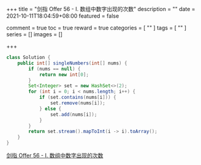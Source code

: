 +++
title = "剑指 Offer 56 - I. 数组中数字出现的次数"
description = ""
date = 2021-10-11T18:04:59+08:00
featured = false

comment = true
toc = true
reward = true
categories = [
  ""
]
tags = [
  ""
]
series = []
images = []

+++



```java
class Solution {
    public int[] singleNumbers(int[] nums) {
        if (nums == null) {
            return new int[0];
        }
        Set<Integer> set = new HashSet<>(2);
        for (int i = 0; i < nums.length; i++) {
            if (set.contains(nums[i])) {
                set.remove(nums[i]);
            } else {
                set.add(nums[i]);
            }
        }
        return set.stream().mapToInt(i -> i).toArray();
    }
}
```



[剑指 Offer 56 - I. 数组中数字出现的次数](https://leetcode-cn.com/problems/shu-zu-zhong-shu-zi-chu-xian-de-ci-shu-lcof/)

